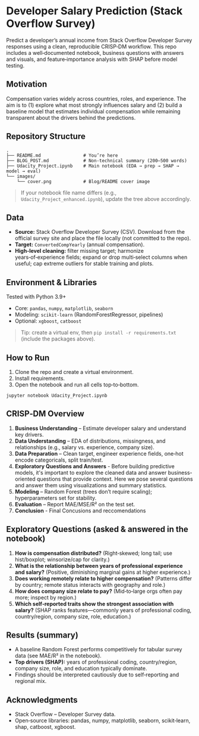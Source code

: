 # Developer Salary Prediction (Stack Overflow Survey)

Predict a developer’s annual income from Stack Overflow Developer Survey responses using a clean, reproducible CRISP‑DM workflow. This repo includes a well‑documented notebook, business questions with answers and visuals, and feature‑importance analysis with SHAP before model testing.

## Motivation
Compensation varies widely across countries, roles, and experience. The aim is to (1) explore what most strongly influences salary and (2) build a baseline model that estimates individual compensation while remaining transparent about the drivers behind the predictions.

## Repository Structure
```
.
├── README.md                # You’re here
├── BLOG_POST.md             # Non‑technical summary (200–500 words)
├── Udacity_Project.ipynb    # Main notebook (EDA → prep → SHAP → model → eval)
└── images/
    └── cover.png            # Blog/README cover image
```
> If your notebook file name differs (e.g., `Udacity_Project_enhanced.ipynb`), update the tree above accordingly.

## Data
- **Source:** Stack Overflow Developer Survey (CSV). Download from the official survey site and place the file locally (not committed to the repo).
- **Target:** `ConvertedCompYearly` (annual compensation).
- **High‑level cleaning:** filter missing target; harmonize years‑of‑experience fields; expand or drop multi‑select columns when useful; cap extreme outliers for stable training and plots.

## Environment & Libraries
Tested with Python 3.9+
- Core: `pandas`, `numpy`, `matplotlib`, `seaborn`
- Modeling: `scikit-learn` (RandomForestRegressor, pipelines)
- Optional: `xgboost`, `catboost`

> Tip: create a virtual env, then `pip install -r requirements.txt` (include the packages above).

## How to Run
1) Clone the repo and create a virtual environment.  
2) Install requirements.  
3) Open the notebook and run all cells top‑to‑bottom.

```
jupyter notebook Udacity_Project.ipynb
```

## CRISP‑DM Overview
1. **Business Understanding** – Estimate developer salary and understand key drivers.  
2. **Data Understanding** – EDA of distributions, missingness, and relationships (e.g., salary vs. experience, company size).  
3. **Data Preparation** – Clean target, engineer experience fields, one‑hot encode categoricals, split train/test.
4. **Exploratory Questions and Answers** - Before building predictive models, it's important to explore the cleaned data and answer business-oriented questions that provide context. Here we pose several questions and answer them using visualizations and summary statistics.
5. **Modeling** – Random Forest (trees don’t require scaling); hyperparameters set for stability.  
6. **Evaluation** – Report MAE/MSE/R² on the test set.  
7. **Conclusion** - Final Concusions and reccomendations

## Exploratory Questions (asked & answered in the notebook)
1. **How is compensation distributed?** (Right‑skewed; long tail; use hist/boxplot; winsorize/cap for clarity.)  
2. **What is the relationship between years of professional experience and salary?** (Positive, diminishing marginal gains at higher experience.)  
3. **Does working remotely relate to higher compensation?** (Patterns differ by country; remote status interacts with geography and role.)  
4. **How does company size relate to pay?** (Mid‑to‑large orgs often pay more; inspect by region.)  
5. **Which self‑reported traits show the strongest association with salary?** (SHAP ranks features—commonly years of professional coding, country/region, company size, role, education.)

## Results (summary)
- A baseline Random Forest performs competitively for tabular survey data (see MAE/R² in the notebook).  
- **Top drivers (SHAP):** years of professional coding, country/region, company size, role, and education typically dominate.  
- Findings should be interpreted cautiously due to self‑reporting and regional mix.

## Acknowledgments
- Stack Overflow – Developer Survey data.  
- Open‑source libraries: pandas, numpy, matplotlib, seaborn, scikit‑learn, shap, catboost, xgboost.
